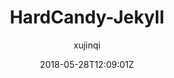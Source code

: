 ---
title: "HardCandy-Jekyll"
github: https://github.com/xukimseven/HardCandy-Jekyll
demo: http://ww1.xseven.me/
author: xujinqi

ssg:
  - Jekyll
cms:
  - No Cms
date: 2018-05-28T12:09:01Z
github_branch: master
description: "一款清新 糖果色🍬 的 ‘Jekyll’ 主题。A candy-colored 🍬 ‘Jekyll’ theme."
stale: true
---